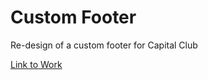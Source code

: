 # Custom Footer
Re-design of a custom footer for Capital Club

[Link to Work](https://capitalclubfooter.netlify.app/)
